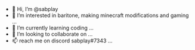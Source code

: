 - 👋 Hi, I’m @sabplay
- 👀 I’m interested in baritone, making minecraft modifications and gaming ...
- 🌱 I’m currently learning coding ...
- 💞️ I’m looking to collaborate on ...
- 📫 reach me on discord sabplay#7343 ...

<!---
sabplay/sabplay is a ✨ special ✨ repository because its `README.md` (this file) appears on your GitHub profile.
You can click the Preview link to take a look at your changes.
--->
